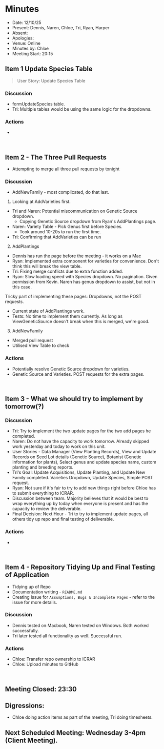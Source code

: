 # Minutes 

- Date: 12/10/25
- Present: Dennis, Naren, Chloe, Tri, Ryan, Harper
- Absent:
- Apologies:
- Venue: Online
- Minutes by: Chloe
- Meeting Start: 20:15

## Item 1 Update Species Table
> User Story: Update Species Table

### Discussion
 - formUpdateSpecies table.
 - Tri: Multiple tables would be using the same logic for the dropdowns.

### Actions
 - 
<br>

## Item 2 - The Three Pull Requests
> **<Description>**
- Attempting to merge all three pull requests by tonight

### Discussion
- AddNewFamily - most complicated, do that last. 

1. Looking at AddVarieties first. 
- Tri and Naren: Potential miscommunication on Genetic Source dropdown.
    - Copying Genetic Source dropdown from Ryan's AddPlantings page.
- Naren: Variety Table - Pick Genus first before Species. 
    - Took around 10-20s to run the first time. 
- Tri: Confirming that AddVarieties can be run

2. AddPlantings
- Dennis has run the page before the meeting - it works on a Mac
- Ryan: Implemented extra component for varieties for convenience. Don't think this will break the view table.
- Tri: Fixing merge conflicts due to extra function added.
- Ryan: Slow loading speed with Species dropdown. No pagination. Given permission from Kevin. Naren has genus dropdown to assist, but not in this case.

Tricky part of implementing these pages: Dropdowns, not the POST requests. 

- Current state of AddPlantings work. 
- Tests: No time to implement them currently. As long as ViewGeneticSource doesn't break when this is merged, we're good. 

3. AddNewFamily
- Merged pull request
- Utilised View Table to check

### Actions
 - Potentially resolve Genetic Source dropdown for varieties.
 - Genetic Source and Varieties. POST requests for the extra pages. 

<br>

## Item 3 - What we should try to implement by tomorrow(?)
> **<Description>**

### Discussion
 - Tri: Try to implement the two update pages for the two add pages he completed.
 - Naren: Do not have the capacity to work tomorrow. Already skipped work yesterday and today to work on this unit. 
 - User Stories - Data Manager (View Planting Records), View and Update Records on Seed Lot details (Genetic Source), Botanist (Genetic Information for plants), Select genus and update species name, custom planting and breeding reports.
 - Tri's Goal: Update Acquisitions, Update Planting, and Update New Family completed. Varieties Dropdown, Update Species, Simple POST request.
 - Ryan: Not sure if it's fair to try to add new things right before Chloe has to submit everything to ICRAR. 
 - Discussion between team. Majority believes that it would be best to wrap everything up by today when everyone is present and has the capacity to review the deliverable. 
 - Final Decision: Next Hour - Tri to try to implement update pages, all others tidy up repo and final testing of deliverable.

### Actions
 - 
<br>

## Item 4 - Repository Tidying Up and Final Testing of Application
> **<Description>**
- Tidying up of Repo
- Documentation writing - `README.md`
- Creating Issue for `Assumptions, Bugs & Incomplete Pages` - refer to the issue for more details.

### Discussion
- Dennis tested on Macbook, Naren tested on Windows. Both worked successfully. 
- Tri later tested all functionality as well. Successful run.

### Actions
 - Chloe: Transfer repo ownership to ICRAR
 - Chloe: Upload minutes to GitHub

<br>

## Meeting Closed: 23:30 

## Digressions: 
- Chloe doing action items as part of the meeting, Tri doing timesheets.

## Next Scheduled Meeting: Wednesday 3-4pm (Client Meeting).

